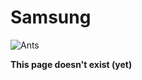 # Samsung

![Ants](https://media.giphy.com/media/MLYvQVgQ1RSA8/giphy.gif)

**This page doesn't exist \(yet\)**


